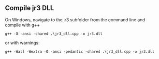 #

## Compile jr3 DLL

On Windows, navigate to the jr3 subfolder from the command line and compile with g++

```g++ -O -ansi -shared .\jr3_dll.cpp -o jr3.dll```

or with warnings:

```g++ -Wall -Wextra -O -ansi -pedantic -shared .\jr3_dll.cpp -o jr3.dll```
